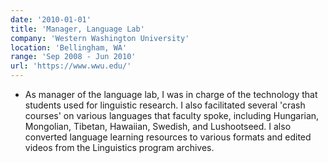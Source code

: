 ```yaml
---
date: '2010-01-01'
title: 'Manager, Language Lab'
company: 'Western Washington University'
location: 'Bellingham, WA'
range: 'Sep 2008 - Jun 2010'
url: 'https://www.wwu.edu/'
---
```


- As manager of the language lab, I was in charge of the technology that students used for linguistic research. I also facilitated several 'crash courses' on various languages that faculty spoke, including Hungarian, Mongolian, Tibetan, Hawaiian, Swedish, and Lushootseed. I also converted language learning resources to various formats and edited videos from the Linguistics program archives.
